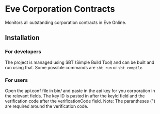 Eve Corporation Contracts
=========================

Monitors all outstanding corporation contracts in Eve Online.

## Installation
### For developers
The project is managed using SBT (Simple Build Tool) and can be built and run using that.
Some possible commands are ``sbt run`` or ``sbt compile``.


### For users
Open the api.conf file in bin/ and paste in the api key for you corporation in the relevant fields.
The key ID is pasted in after the keyId field and the verification code after the verificationCode field.
Note: The parantheses (") are required around the verification code.